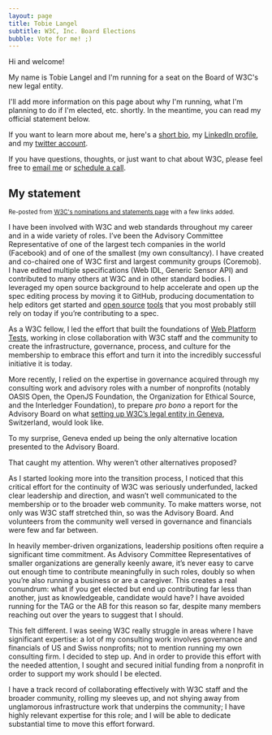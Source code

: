 ```yaml
---
layout: page
title: Tobie Langel
subtitle: W3C, Inc. Board Elections
bubble: Vote for me! ;)
---
```


Hi and welcome!

My name is Tobie Langel and I'm running for a seat on the Board of W3C's new legal entity.

I'll add more information on this page about why I'm running, what I'm planning to do if I'm elected, etc. shortly. In the meantime, you can read my official statement below.

If you want to learn more about me, here's a [short bio](https://www.tobie.me/), my [LinkedIn profile](https://www.linkedin.com/in/tobielangel/), and my [twitter account](https://twitter.com/tobie).

If you have questions, thoughts, or just want to chat about W3C, please feel free to  [email me](mailto:tobie@unlockopen.com) or [schedule a call](https://savvycal.com/tobie/office-hours?d=30).


## My statement

<small>Re-posted from [W3C's nominations and statements page](https://www.w3.org/2022/08/bod-nominations.html#tl) with a few links added.</small>

I have been involved with W3C and web standards throughout my career and in a wide variety of roles. I’ve been the Advisory Committee Representative of one of the largest tech companies in the world (Facebook) and of one of the smallest (my own consultancy). I have created and co-chaired one of W3C first and largest community groups (Coremob). I have edited multiple specifications (Web IDL, Generic Sensor API) and contributed to many others at W3C and in other standard bodies. I leveraged my open source background to help accelerate and open up the spec editing process by moving it to GitHub, producing documentation to help editors get started and [open source](https://www.specref.org/) [tools](https://github.com/tobie/pr-preview#pr-preview) that you most probably still rely on today if you’re contributing to a spec.

As a W3C fellow, I led the effort that built the foundations of [Web Platform Tests](https://www.w3.org/blog/2013/02/testing-the-open-web-platform/), working in close collaboration with W3C staff and the community to create the infrastructure, governance, process, and culture for the membership to embrace this effort and turn it into the incredibly successful initiative it is today.

More recently, I relied on the expertise in governance acquired through my consulting work and advisory roles with a number of nonprofits (notably OASIS Open, the OpenJS Foundation, the Organization for Ethical Source, and the Interledger Foundation), to prepare _pro bono_ a report for the Advisory Board on what [setting up W3C’s legal entity in Geneva](https://docs.google.com/document/d/1cBEmCcx5vgRFLqMsGeLtObyuW3t4j2OdRh6wy4Y2KAc/edit), Switzerland, would look like. 

To my surprise, Geneva ended up being the only alternative location presented to the Advisory Board.

That caught my attention. Why weren’t other alternatives proposed?

As I started looking more into the transition process, I noticed that this critical effort for the continuity of W3C was seriously underfunded, lacked clear leadership and direction, and wasn’t well communicated to the membership or to the broader web community. To make matters worse, not only was W3C staff stretched thin, so was the Advisory Board. And volunteers from the community well versed in governance and financials were few and far between.

In heavily member-driven organizations, leadership positions often require a significant time commitment. As Advisory Committee Representatives of smaller organizations are generally keenly aware, it’s never easy to carve out enough time to contribute meaningfully in such roles, doubly so when you’re also running a business or are a caregiver. This creates a real conundrum: what if you get elected but end up contributing far less than another,  just as knowledgeable, candidate would have? I have avoided running for the TAG or the AB for this reason so far, despite many members reaching out over the years to suggest that I should.

This felt different. I was seeing W3C really struggle in areas where I have significant expertise: a lot of my consulting work involves governance and financials of US and Swiss nonprofits; not to mention running my own consulting firm. I decided to step up. And in order to provide this effort with the needed attention, I sought and secured initial funding from a nonprofit in order to support my work should I be elected.

I have a track record of collaborating effectively with W3C staff and the broader community, rolling my sleeves up, and not shying away from unglamorous infrastructure work that underpins the community; I have highly relevant expertise for this role; and I will be able to dedicate substantial time to move this effort forward.
